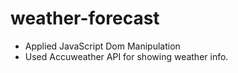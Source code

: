 # weather-forecast

- Applied JavaScript Dom Manipulation
- Used Accuweather API for showing weather info.

